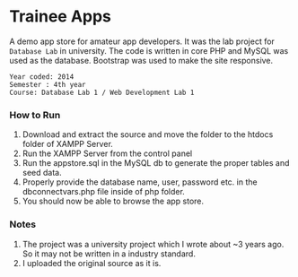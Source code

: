 # Trainee Apps
A demo app store for amateur app developers. It was the lab project for `Database Lab` in university. The code is written in core PHP and  MySQL was used as the database. Bootstrap was used to make the site responsive.


````
Year coded: 2014
Semester : 4th year
Course: Database Lab 1 / Web Development Lab 1
````

### How to Run

1.  Download and extract the source and move the folder to the htdocs folder of XAMPP Server.
2.  Run the XAMPP Server from the control panel
3.  Run the appstore.sql in the MySQL db to generate the proper tables and seed data.
4.  Properly provide the database name, user, password etc. in the dbconnectvars.php file inside of php folder.
5.  You should now be able to browse the app store.


### Notes

1. The project was a university project which I wrote about ~3 years ago. So it may not be written in a industry standard.
2. I uploaded the original source as it is.
